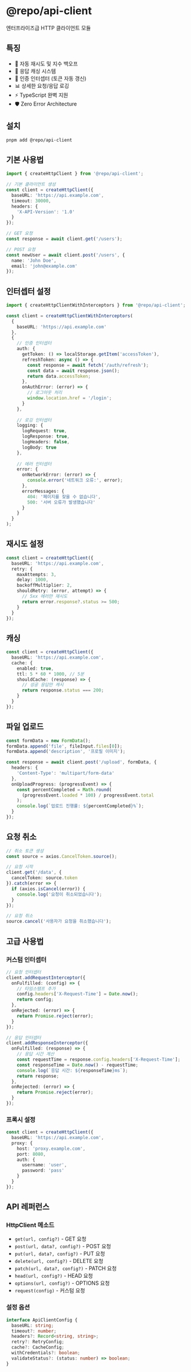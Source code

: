# @repo/api-client

엔터프라이즈급 HTTP 클라이언트 모듈

## 특징

- 🔄 자동 재시도 및 지수 백오프
- 💾 응답 캐싱 시스템
- 🔐 인증 인터셉터 (토큰 자동 갱신)
- 📊 상세한 요청/응답 로깅
- ⚡ TypeScript 완벽 지원
- 🛡️ Zero Error Architecture

## 설치

```bash
pnpm add @repo/api-client
```

## 기본 사용법

```typescript
import { createHttpClient } from '@repo/api-client';

// 기본 클라이언트 생성
const client = createHttpClient({
  baseURL: 'https://api.example.com',
  timeout: 30000,
  headers: {
    'X-API-Version': '1.0'
  }
});

// GET 요청
const response = await client.get('/users');

// POST 요청
const newUser = await client.post('/users', {
  name: 'John Doe',
  email: 'john@example.com'
});
```

## 인터셉터 설정

```typescript
import { createHttpClientWithInterceptors } from '@repo/api-client';

const client = createHttpClientWithInterceptors(
  {
    baseURL: 'https://api.example.com'
  },
  {
    // 인증 인터셉터
    auth: {
      getToken: () => localStorage.getItem('accessToken'),
      refreshToken: async () => {
        const response = await fetch('/auth/refresh');
        const data = await response.json();
        return data.accessToken;
      },
      onAuthError: (error) => {
        // 로그아웃 처리
        window.location.href = '/login';
      }
    },
    
    // 로깅 인터셉터
    logging: {
      logRequest: true,
      logResponse: true,
      logHeaders: false,
      logBody: true
    },
    
    // 에러 인터셉터
    error: {
      onNetworkError: (error) => {
        console.error('네트워크 오류:', error);
      },
      errorMessages: {
        404: '페이지를 찾을 수 없습니다',
        500: '서버 오류가 발생했습니다'
      }
    }
  }
);
```

## 재시도 설정

```typescript
const client = createHttpClient({
  baseURL: 'https://api.example.com',
  retry: {
    maxAttempts: 3,
    delay: 1000,
    backoffMultiplier: 2,
    shouldRetry: (error, attempt) => {
      // 5xx 에러만 재시도
      return error.response?.status >= 500;
    }
  }
});
```

## 캐싱

```typescript
const client = createHttpClient({
  baseURL: 'https://api.example.com',
  cache: {
    enabled: true,
    ttl: 5 * 60 * 1000, // 5분
    shouldCache: (response) => {
      // 성공 응답만 캐시
      return response.status === 200;
    }
  }
});
```

## 파일 업로드

```typescript
const formData = new FormData();
formData.append('file', fileInput.files[0]);
formData.append('description', '프로필 이미지');

const response = await client.post('/upload', formData, {
  headers: {
    'Content-Type': 'multipart/form-data'
  },
  onUploadProgress: (progressEvent) => {
    const percentCompleted = Math.round(
      (progressEvent.loaded * 100) / progressEvent.total
    );
    console.log(`업로드 진행률: ${percentCompleted}%`);
  }
});
```

## 요청 취소

```typescript
// 취소 토큰 생성
const source = axios.CancelToken.source();

// 요청 시작
client.get('/data', {
  cancelToken: source.token
}).catch(error => {
  if (axios.isCancel(error)) {
    console.log('요청이 취소되었습니다');
  }
});

// 요청 취소
source.cancel('사용자가 요청을 취소했습니다');
```

## 고급 사용법

### 커스텀 인터셉터

```typescript
// 요청 인터셉터
client.addRequestInterceptor({
  onFulfilled: (config) => {
    // 타임스탬프 추가
    config.headers['X-Request-Time'] = Date.now();
    return config;
  },
  onRejected: (error) => {
    return Promise.reject(error);
  }
});

// 응답 인터셉터
client.addResponseInterceptor({
  onFulfilled: (response) => {
    // 응답 시간 계산
    const requestTime = response.config.headers['X-Request-Time'];
    const responseTime = Date.now() - requestTime;
    console.log(`응답 시간: ${responseTime}ms`);
    return response;
  },
  onRejected: (error) => {
    return Promise.reject(error);
  }
});
```

### 프록시 설정

```typescript
const client = createHttpClient({
  baseURL: 'https://api.example.com',
  proxy: {
    host: 'proxy.example.com',
    port: 8080,
    auth: {
      username: 'user',
      password: 'pass'
    }
  }
});
```

## API 레퍼런스

### HttpClient 메소드

- `get(url, config?)` - GET 요청
- `post(url, data?, config?)` - POST 요청
- `put(url, data?, config?)` - PUT 요청
- `delete(url, config?)` - DELETE 요청
- `patch(url, data?, config?)` - PATCH 요청
- `head(url, config?)` - HEAD 요청
- `options(url, config?)` - OPTIONS 요청
- `request(config)` - 커스텀 요청

### 설정 옵션

```typescript
interface ApiClientConfig {
  baseURL: string;
  timeout?: number;
  headers?: Record<string, string>;
  retry?: RetryConfig;
  cache?: CacheConfig;
  withCredentials?: boolean;
  validateStatus?: (status: number) => boolean;
}
```